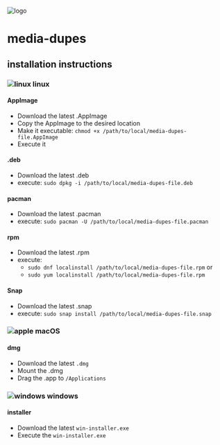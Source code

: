 ![logo](https://raw.githubusercontent.com/yafp/media-dupes/master/.github/logo/128x128.png)

# media-dupes

## installation instructions

### ![linux](https://raw.githubusercontent.com/yafp/media-dupes/master/.github/platform/linux_32x32.png) linux

#### AppImage
* Download the latest .AppImage
* Copy the AppImage to the desired location
* Make it executable: ```chmod +x /path/to/local/media-dupes-file.AppImage```
* Execute it

#### .deb
* Download the latest .deb
* execute: ```sudo dpkg -i /path/to/local/media-dupes-file.deb```

#### pacman
* Download the latest .pacman
* execute: ```sudo pacman -U /path/to/local/media-dupes-file.pacman```

#### rpm
* Download the latest .rpm
* execute:
  * ```sudo dnf localinstall /path/to/local/media-dupes-file.rpm``` or
  * ```sudo yum localinstall /path/to/local/media-dupes-file.rpm```

#### Snap
* Download the latest .snap
* execute: ```sudo snap install /path/to/local/media-dupes-file.snap```

### ![apple](https://raw.githubusercontent.com/yafp/media-dupes/master/.github/platform/apple_32x32.png) macOS
#### dmg
* Download the latest ```.dmg```
* Mount the .dmg
* Drag the .app to ```/Applications```

### ![windows](https://raw.githubusercontent.com/yafp/media-dupes/master/.github/platform/windows_32x32.png) windows

#### installer
* Download the latest ```win-installer.exe```
* Execute the ```win-installer.exe```
